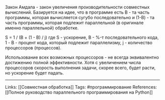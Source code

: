 Закон Амдала - закон увеличения производительности совместных вычислений. Базируется на идее, что в программе есть B - та часть программы, которая вычисляется сугубо последовательно и (1-B) - та часть программы, которая подлежит параллельной (в оригинале именно параллельной) обработке. 

S = 1 / (B + (1 - B) / j) 
где S - ускорение, B - %-т последовательного кода, 1 - B - процент кода, который подлежит параллелизму, j - количество процессоров (процессов).

Использование всех возможных процессоров - не всегда эквивалентно достижению полной эффективности. Хотя с увеличением числа процессоров скорость выполнения задачи, скорее всего, будет расти, но ускорение будет падать. 
___
Links: [[Совместная обработка]]
Tags: #программирование 
References: [[Полное руководство параллельного программирования на Python]]